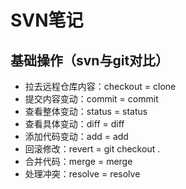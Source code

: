 # SVN笔记
## 基础操作（svn与git对比）
- 拉去远程仓库内容：checkout = clone
- 提交内容变动：commit = commit
- 查看整体变动：status = status
- 查看具体变动：diff = diff
- 添加代码变动：add = add
- 回滚修改：revert = git checkout .
- 合并代码：merge = merge
- 处理冲突：resolve = resolve